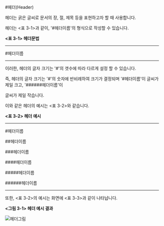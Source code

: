 #헤더(Header)


헤더는 굵은 글씨로 문서의 장, 절, 제목 등을 표현하고자 할 때 사용합니다. 

헤더는 \<표 3-1\>과 같이, '\#헤더이름'의 형식으로 작성할 수 있습니다.


**&lt;표 3-1&gt; 헤더문법**

----------------------------------

\#헤더이름

----------------------------------


이러한, 헤더의 글자 크기는 '\#'의 갯수에 따라 다르게 설정 할 수 있습니다. 

즉, 헤더의 글자 크기는 '\#'의 숫자에 반비례하여 크기가 결정되며 '\#헤더이름'이 글씨가 제일 크고, '\#\#\#\#\#\#헤더이름'이

글씨가 제일 작습니다.

이와 같은 헤더의 예시는 &lt;표 3-2&gt;와 같습니다.

**&lt;표 3-2&gt; 헤더 예시**

----------------------------------

\#헤더이름

\#\#헤더이름

\#\#\#헤더이름

\#\#\#\#헤더이름

\#\#\#\#\#헤더이름

\#\#\#\#\#\#헤더이름

----------------------------------


또한, &lt;표 3-2&gt;의 예시는 화면에 &lt;표 3-3&gt;과 같이 나타납니다.



**&lt;그림 3-1&gt; 헤더 예시 결과**

![헤더그림](https://github.com/fig3-2.png "header")

